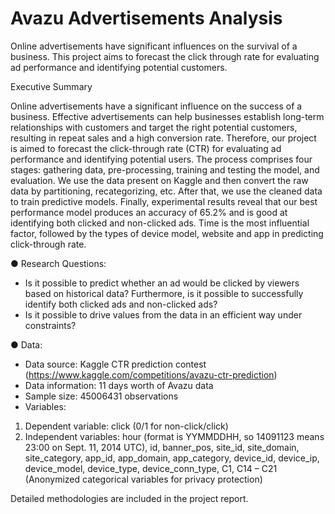 # Avazu Advertisements Analysis
Online advertisements have significant influences on the survival of a business. This project aims to forecast the click through rate for evaluating ad performance and identifying potential customers.



Executive Summary

Online advertisements have a significant influence on the success of a business. Effective advertisements can help businesses establish long-term relationships with customers and target the right potential customers, resulting in repeat sales and a high conversion rate. Therefore, our project is aimed to forecast the click-through rate (CTR) for evaluating ad performance and identifying potential users. The process comprises four stages: gathering data, pre-processing, training and testing the model, and evaluation. We use the data present on Kaggle and then convert the raw data by partitioning, recategorizing, etc. After that, we use the cleaned data to train predictive models. Finally, experimental results reveal that our best performance model produces an accuracy of 65.2% and is good at identifying both clicked and non-clicked ads. Time is the most influential factor, followed by the types of device model, website and app in predicting click-through rate.

● Research Questions:

* Is it possible to predict whether an ad would be clicked by viewers based on historical data? Furthermore, is it possible to successfully identify both clicked ads and non-clicked ads?
* Is it possible to drive values from the data in an efficient way under constraints? 

● Data:

* Data source: Kaggle CTR prediction contest  
    (https://www.kaggle.com/competitions/avazu-ctr-prediction)
* Data information: 11 days worth of Avazu data 
* Sample size: 45006431 observations
* Variables:
1. Dependent variable: click (0/1 for non-click/click)
2. Independent variables: hour (format is YYMMDDHH, so 14091123 means 23:00 on Sept. 11, 2014 UTC), id, banner_pos, site_id, site_domain, site_category, app_id, app_domain, app_category, device_id, device_ip, device_model, device_type, device_conn_type, C1, C14 – C21 (Anonymized categorical variables for privacy protection)


Detailed methodologies are included in the project report.
